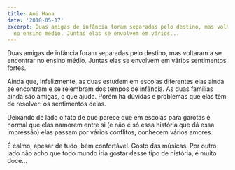 ```yaml
---
title: Aoi Hana
date: '2018-05-17'
excerpt: Duas amigas de infância foram separadas pelo destino, mas voltaram a se encontrar
  no ensino médio. Juntas elas se envolvem em vários...
---
```




Duas amigas de infância foram separadas pelo destino, mas voltaram a se encontrar no ensino médio. Juntas elas se envolvem em vários sentimentos fortes.

Ainda que, infelizmente, as duas estudem em escolas diferentes elas ainda se encontram e se relembram dos tempos de infância. As duas famílias ainda são amigas, o que ajuda. Porém há dúvidas e problemas que elas têm de resolver: os sentimentos delas.

Deixando de lado o fato de que parece que em escolas para garotas é normal que elas namorem entre si (e não é só essa história que dá essa impressão) elas passam por vários conflitos, conhecem vários amores.

É calmo, apesar de tudo, bem confortável. Gosto das músicas. Por outro lado não acho que todo mundo iria gostar desse tipo de história, é muito doce…
